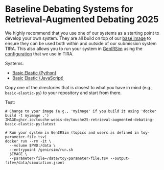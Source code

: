 # Baseline Debating Systems for Retrieval-Augmented Debating 2025

We highly recommend that you use one of our systems as a starting point to develop your own system. They are all build on top of our [base image](base/) to ensure they can be used both within and outside of our submission system TIRA. This also allows you to run your system in [GenIRSim](https://github.com/webis-de/GenIRSim) using the [configuration](base/touche25-rad-tira.json) that we use in TIRA.

Systems:
- [Basic Elastic (Python)](basic-elastic-py/)
- [Basic Elastic (JavaScript)](basic-elastic-js/)

Copy one of the directories that is closest to what you have in mind (e.g., `basic-elastic-py`) to your repository and start from there.

Test:
```
# Change to your image (e.g., 'myimage' if you build it using 'docker build -t myimage .')
IMAGE=ghcr.io/touche-webis-de/touche25-retrieval-augmented-debating-basic-elastic-py:latest

# Run your system in GenIRSim (topics and users as defined in toy-parameter-file.tsv)
docker run --rm -it \
  --volume $PWD:/data \
  --entrypoint /genirsim/run.sh
  $IMAGE \
  --parameter-file=/data/toy-parameter-file.tsv --output-file=/data/simulation.jsonl
```

